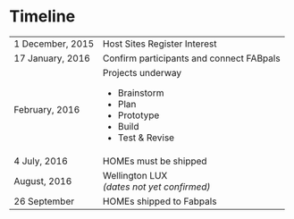# Timeline


<table>
<tr>
<td>1 December, 2015</td>
<td>Host Sites Register Interest</td>
</tr>

<tr>
<td>17 January, 2016</td>
<td>Confirm participants and connect FABpals</td>
</tr>

<tr>
<td>February, 2016</td>
<td>Projects underway
<ul><li>Brainstorm</li>
<li>Plan</li>
<li>Prototype</li>
<li>Build</li>
<li>Test & Revise</li>
</td>
</tr>

<tr>
<td>4 July, 2016</td>
<td>HOMEs must be shipped</td>
</tr>

<tr>
<td>August, 2016</td>
<td>Wellington LUX <br> <em>(dates not yet confirmed)</em></td>
</tr>

<tr>
<td>26 September</td>
<td>HOMEs shipped to Fabpals</td>
</tr>

</table>



